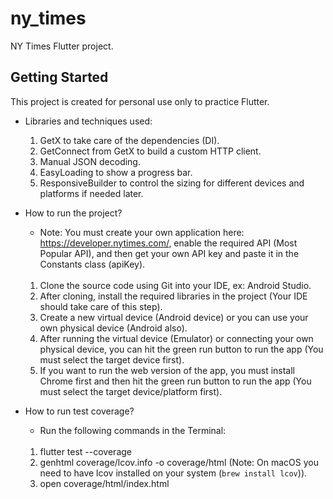 # ny_times

NY Times Flutter project.

## Getting Started

This project is created for personal use only to practice Flutter.

* Libraries and techniques used:
  1. GetX to take care of the dependencies (DI).
  2. GetConnect from GetX to build a custom HTTP client.
  3. Manual JSON decoding.
  4. EasyLoading to show a progress bar.
  5. ResponsiveBuilder to control the sizing for different devices and platforms if needed later.

* How to run the project?
  - Note: You must create your own application here: https://developer.nytimes.com/, enable the required API (Most Popular API), and then get your own API key and paste it in the Constants class (apiKey).<br><br>
  
  1. Clone the source code using Git into your IDE, ex: Android Studio.
  2. After cloning, install the required libraries in the project (Your IDE should take care of this step).
  3. Create a new virtual device (Android device) or you can use your own physical device (Android also).
  4. After running the virtual device (Emulator) or connecting your own physical device, you can hit the green run button to run the app (You must select the target device first).
  5. If you want to run the web version of the app, you must install Chrome first and then hit the green run button to run the app (You must select the target device/platform first).

* How to run test coverage?
  - Run the following commands in the Terminal:<br><br>
  
  1. flutter test --coverage
  2. genhtml coverage/lcov.info -o coverage/html (Note: On macOS you need to have lcov installed on your system (`brew install lcov`)).
  3. open coverage/html/index.html